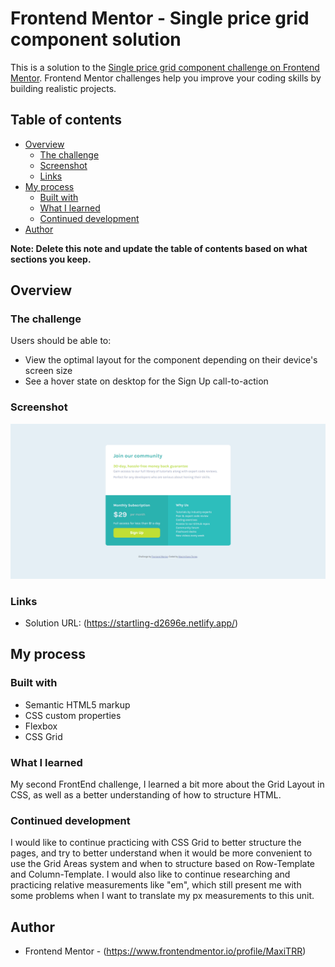 # Frontend Mentor - Single price grid component solution

This is a solution to the [Single price grid component challenge on Frontend Mentor](https://www.frontendmentor.io/challenges/single-price-grid-component-5ce41129d0ff452fec5abbbc). Frontend Mentor challenges help you improve your coding skills by building realistic projects. 

## Table of contents

- [Overview](#overview)
  - [The challenge](#the-challenge)
  - [Screenshot](#screenshot)
  - [Links](#links)
- [My process](#my-process)
  - [Built with](#built-with)
  - [What I learned](#what-i-learned)
  - [Continued development](#continued-development)
- [Author](#author)


**Note: Delete this note and update the table of contents based on what sections you keep.**

## Overview

### The challenge

Users should be able to:

- View the optimal layout for the component depending on their device's screen size
- See a hover state on desktop for the Sign Up call-to-action

### Screenshot

![](images/Screenshot.png)

### Links

- Solution URL: (https://startling-d2696e.netlify.app/)

## My process

### Built with

- Semantic HTML5 markup
- CSS custom properties
- Flexbox
- CSS Grid

### What I learned

My second FrontEnd challenge, I learned a bit more about the Grid Layout in CSS, as well as a better understanding of how to structure HTML.

### Continued development

I would like to continue practicing with CSS Grid to better structure the pages, and try to better understand when it would be more convenient to use the Grid Areas system and when to structure based on Row-Template and Column-Template. I would also like to continue researching and practicing relative measurements like "em", which still present me with some problems when I want to translate my px measurements to this unit.

## Author

- Frontend Mentor - (https://www.frontendmentor.io/profile/MaxiTRR)


